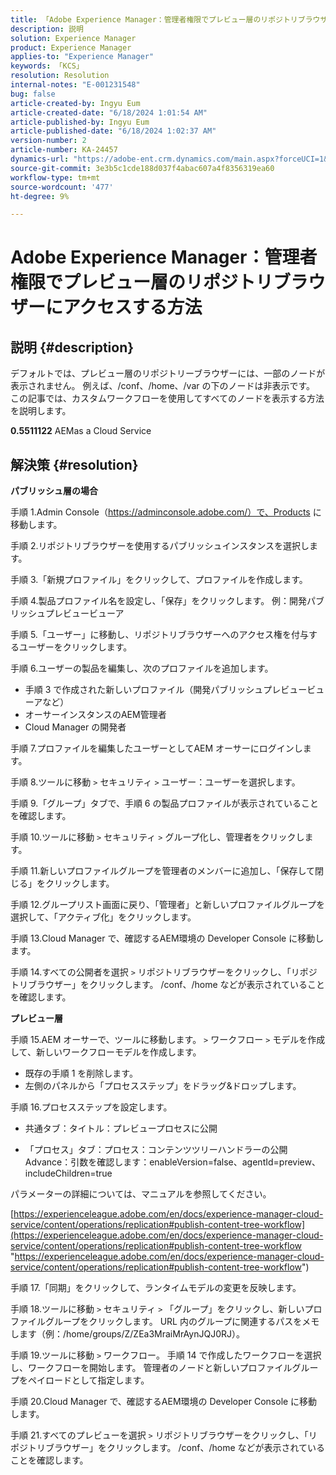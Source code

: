 ```yaml
---
title: 「Adobe Experience Manager：管理者権限でプレビュー層のリポジトリブラウザーにアクセスする方法」
description: 説明
solution: Experience Manager
product: Experience Manager
applies-to: "Experience Manager"
keywords: 「KCS」
resolution: Resolution
internal-notes: "E-001231548"
bug: false
article-created-by: Ingyu Eum
article-created-date: "6/18/2024 1:01:54 AM"
article-published-by: Ingyu Eum
article-published-date: "6/18/2024 1:02:37 AM"
version-number: 2
article-number: KA-24457
dynamics-url: "https://adobe-ent.crm.dynamics.com/main.aspx?forceUCI=1&pagetype=entityrecord&etn=knowledgearticle&id=ffdf3c56-0e2d-ef11-840b-6045bd06eea5"
source-git-commit: 3e3b5c1cde188d037f4abac607a4f8356319ea60
workflow-type: tm+mt
source-wordcount: '477'
ht-degree: 9%

---
```


# Adobe Experience Manager：管理者権限でプレビュー層のリポジトリブラウザーにアクセスする方法

## 説明 {#description}


デフォルトでは、プレビュー層のリポジトリーブラウザーには、一部のノードが表示されません。 例えば、/conf、/home、/var の下のノードは非表示です。 この記事では、カスタムワークフローを使用してすべてのノードを表示する方法を説明します。

<b>0.5511122</b>
AEMas a Cloud Service


## 解決策 {#resolution}


<b>パブリッシュ層の場合</b>

手順 1.Admin Console（https://adminconsole.adobe.com/）で、Products に移動します。

手順 2.リポジトリブラウザーを使用するパブリッシュインスタンスを選択します。

手順 3.「新規プロファイル」をクリックして、プロファイルを作成します。

手順 4.製品プロファイル名を設定し、「保存」をクリックします。
例：開発パブリッシュプレビュービューア

手順 5.「ユーザー」に移動し、リポジトリブラウザーへのアクセス権を付与するユーザーをクリックします。

手順 6.ユーザーの製品を編集し、次のプロファイルを追加します。
- 手順 3 で作成された新しいプロファイル（開発パブリッシュプレビュービューアなど）
- オーサーインスタンスのAEM管理者
- Cloud Manager の開発者

手順 7.プロファイルを編集したユーザーとしてAEM オーサーにログインします。

手順 8.ツールに移動 `>`  セキュリティ `>`  ユーザー：ユーザーを選択します。

手順 9.「グループ」タブで、手順 6 の製品プロファイルが表示されていることを確認します。

手順 10.ツールに移動 `>`  セキュリティ `>`  グループ化し、管理者をクリックします。

手順 11.新しいプロファイルグループを管理者のメンバーに追加し、「保存して閉じる」をクリックします。

手順 12.グループリスト画面に戻り、「管理者」と新しいプロファイルグループを選択して、「アクティブ化」をクリックします。

手順 13.Cloud Manager で、確認するAEM環境の Developer Console に移動します。

手順 14.すべての公開者を選択 `>`  リポジトリブラウザーをクリックし、「リポジトリブラウザー」をクリックします。
/conf、/home などが表示されていることを確認します。

<b>プレビュー層</b>

手順 15.AEM オーサーで、ツールに移動します。 `>`  ワークフロー `>`  モデルを作成して、新しいワークフローモデルを作成します。
- 既存の手順 1 を削除します。
- 左側のパネルから「プロセスステップ」をドラッグ&amp;ドロップします。

手順 16.プロセスステップを設定します。

- 共通タブ：タイトル：プレビュープロセスに公開

- 「プロセス」タブ：プロセス：コンテンツツリーハンドラーの公開 Advance：引数を確認します：enableVersion=false、agentId=preview、includeChildren=true



パラメーターの詳細については、マニュアルを参照してください。

[https://experienceleague.adobe.com/en/docs/experience-manager-cloud-service/content/operations/replication#publish-content-tree-workflow](https://experienceleague.adobe.com/en/docs/experience-manager-cloud-service/content/operations/replication#publish-content-tree-workflow "https://experienceleague.adobe.com/en/docs/experience-manager-cloud-service/content/operations/replication#publish-content-tree-workflow")



手順 17.「同期」をクリックして、ランタイムモデルの変更を反映します。

手順 18.ツールに移動 `>`  セキュリティ `>`  「グループ」をクリックし、新しいプロファイルグループをクリックします。
URL 内のグループに関連するパスをメモします（例：/home/groups/Z/ZEa3MraiMrAynJQJ0RJ）。

手順 19.ツールに移動 `>`  ワークフロー。 手順 14 で作成したワークフローを選択し、ワークフローを開始します。
管理者のノードと新しいプロファイルグループをペイロードとして指定します。

手順 20.Cloud Manager で、確認するAEM環境の Developer Console に移動します。

手順 21.すべてのプレビューを選択 `>`  リポジトリブラウザーをクリックし、「リポジトリブラウザー」をクリックします。
/conf、/home などが表示されていることを確認します。
